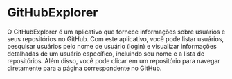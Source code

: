 # GitHubExplorer
O GitHubExplorer é um aplicativo que fornece informações sobre usuários e seus repositórios no GitHub. Com este aplicativo, você pode listar usuários, pesquisar usuários pelo nome de usuário (login) e visualizar informações detalhadas de um usuário específico, incluindo seu nome e a lista de repositórios. Além disso, você pode clicar em um repositório para navegar diretamente para a página correspondente no GitHub.
